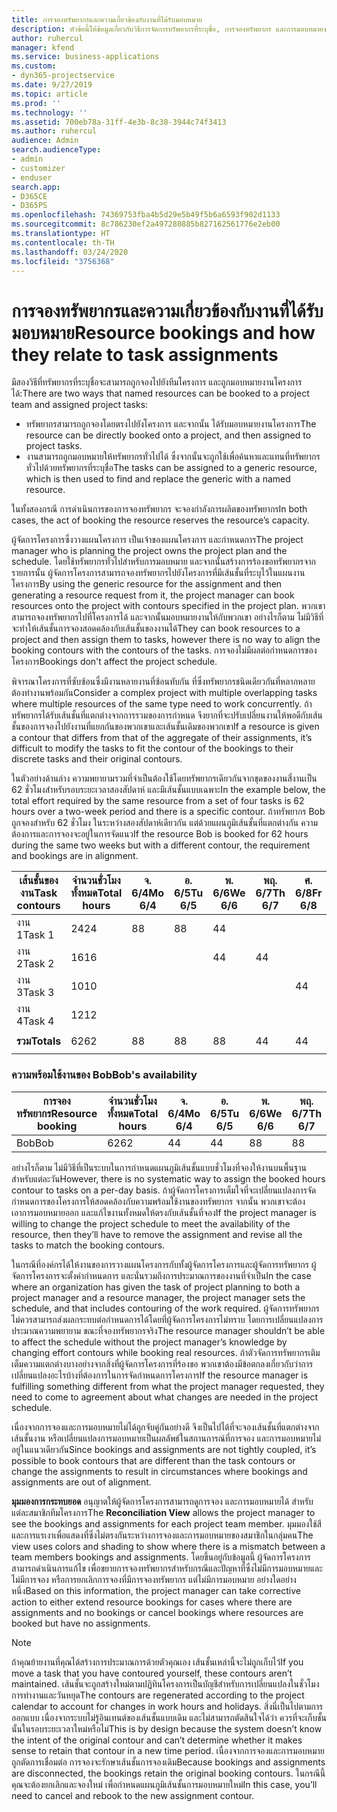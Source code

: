 ```yaml
---
title: การจองทรัพยากรและความเกี่ยวข้องกับงานที่ได้รับมอบหมาย
description: หัวข้อนี้ให้ข้อมูลเกี่ยวกับวิธีการจัดการทรัพยากรที่ระบุชื่อ, การจองทรัพยากร และการมอบหมายงาน และความเกี่ยวข้องกัน
author: ruhercul
manager: kfend
ms.service: business-applications
ms.custom:
- dyn365-projectservice
ms.date: 9/27/2019
ms.topic: article
ms.prod: ''
ms.technology: ''
ms.assetid: 700eb78a-31ff-4e3b-8c38-3944c74f3413
ms.author: ruhercul
audience: Admin
search.audienceType:
- admin
- customizer
- enduser
search.app:
- D365CE
- D365PS
ms.openlocfilehash: 74369753fba4b5d29e5b49f5b6a6593f902d1133
ms.sourcegitcommit: 8c786230ef2a497280885b827162561776e2eb00
ms.translationtype: HT
ms.contentlocale: th-TH
ms.lasthandoff: 03/24/2020
ms.locfileid: "3756368"
---
```

# <a name="resource-bookings-and-how-they-relate-to-task-assignments"></a><span data-ttu-id="22dc2-103">การจองทรัพยากรและความเกี่ยวข้องกับงานที่ได้รับมอบหมาย</span><span class="sxs-lookup"><span data-stu-id="22dc2-103">Resource bookings and how they relate to task assignments</span></span>


<span data-ttu-id="22dc2-104">มีสองวิธีที่ทรัพยากรที่ระบุชื่อจะสามารถถูกจองไปยังทีมโครงการ และถูกมอบหมายงานโครงการได้:</span><span class="sxs-lookup"><span data-stu-id="22dc2-104">There are two ways that named resources can be booked to a project team and assigned project tasks:</span></span>

- <span data-ttu-id="22dc2-105">ทรัพยากรสามารถถูกจองโดยตรงไปยังโครงการ และจากนั้น ได้รับมอบหมายงานโครงการ</span><span class="sxs-lookup"><span data-stu-id="22dc2-105">The resource can be directly booked onto a project, and then assigned to project tasks.</span></span>
- <span data-ttu-id="22dc2-106">งานสามารถถูกมอบหมายให้ทรัพยากรทั่วไปได้ ซึ่งจากนั้นจะถูกใช้เพื่อค้นหาและแทนที่ทรัพยากรทั่วไปด้วยทรัพยากรที่ระบุชื่อ</span><span class="sxs-lookup"><span data-stu-id="22dc2-106">The tasks can be assigned to a generic resource, which is then used to find and replace the generic with a named resource.</span></span> 

<span data-ttu-id="22dc2-107">ในทั้งสองกรณี การดำเนินการของการจองทรัพยากร จะจองกำลังการผลิตของทรัพยากร</span><span class="sxs-lookup"><span data-stu-id="22dc2-107">In both cases, the act of booking the resource reserves the resource’s capacity.</span></span>

<span data-ttu-id="22dc2-108">ผู้จัดการโครงการซึ่งวางแผนโครงการ เป็นเจ้าของแผนโครงการ และกำหนดการ</span><span class="sxs-lookup"><span data-stu-id="22dc2-108">The project manager who is planning the project owns the project plan and the schedule.</span></span> <span data-ttu-id="22dc2-109">โดยใช้ทรัพยากรทั่วไปสำหรับการมอบหมาย และจากนั้นสร้างการร้องขอทรัพยากรจากรายการนั้น ผู้จัดการโครงการสามารถจองทรัพยากรไปยังโครงการที่มีเส้นชั้นที่ระบุไว้ในแผนงานโครงการ</span><span class="sxs-lookup"><span data-stu-id="22dc2-109">By using the generic resource for the assignment and then generating a resource request from it, the project manager can book resources onto the project with contours specified in the project plan.</span></span> <span data-ttu-id="22dc2-110">พวกเขาสามารถจองทรัพยากรไปที่โครงการได้ และจากนั้นมอบหมายงานให้กับพวกเขา อย่างไรก็ตาม ไม่มีวิธีที่จะทำให้เส้นชั้นการจองสอดคล้องกับเส้นชั้นของงานได้</span><span class="sxs-lookup"><span data-stu-id="22dc2-110">They can book resources to a project and then assign them to tasks, however there is no way to align the booking contours with the contours of the tasks.</span></span> <span data-ttu-id="22dc2-111">การจองไม่มีผลต่อกำหนดการของโครงการ</span><span class="sxs-lookup"><span data-stu-id="22dc2-111">Bookings don't affect the project schedule.</span></span>

<span data-ttu-id="22dc2-112">พิจารณาโครงการที่ซับซ้อนซึ่งมีงานหลายงานที่ซ้อนทับกัน ที่ซึ่งทรัพยากรชนิดเดียวกันที่หลากหลายต้องทำงานพร้อมกัน</span><span class="sxs-lookup"><span data-stu-id="22dc2-112">Consider a complex project with multiple overlapping tasks where multiple resources of the same type need to work concurrently.</span></span> <span data-ttu-id="22dc2-113">ถ้าทรัพยากรได้รับเส้นชั้นที่แตกต่างจากการรวมของการกำหนด จึงยากที่จะปรับเปลี่ยนงานให้พอดีกับเส้นชั้นของการจองไปยังงานที่แยกกันของพวกเขาและเส้นชั้นเดิมของพวกเขา</span><span class="sxs-lookup"><span data-stu-id="22dc2-113">If a resource is given a contour that differs from that of the aggregate of their assignments, it’s difficult to modify the tasks to fit the contour of the bookings to their discrete tasks and their original contours.</span></span>

<span data-ttu-id="22dc2-114">ในตัวอย่างด้านล่าง ความพยายามรวมที่จำเป็นต้องใช้โดยทรัพยากรเดียวกันจากชุดของงานสี่งานเป็น 62 ชั่วโมงสำหรับรอบระยะเวลาสองสัปดาห์ และมีเส้นชั้นแบบเฉพาะ</span><span class="sxs-lookup"><span data-stu-id="22dc2-114">In the example below, the total effort required by the same resource from a set of four tasks is 62 hours over a two-week period and there is a specific contour.</span></span> <span data-ttu-id="22dc2-115">ถ้าทรัพยากร Bob ถูกจองสำหรับ 62 ชั่วโมง ในระหว่างสองสัปดาห์เดียวกัน แต่ด้วยแผนภูมิเส้นชั้นที่แตกต่างกัน ความต้องการและการจองจะอยู่ในการจัดแนว</span><span class="sxs-lookup"><span data-stu-id="22dc2-115">If the resource Bob is booked for 62 hours during the same two weeks but with a different contour, the requirement and bookings are in alignment.</span></span>

| <span data-ttu-id="22dc2-116">**เส้นชั้นของงาน**</span><span class="sxs-lookup"><span data-stu-id="22dc2-116">**Task contours**</span></span>    | <span data-ttu-id="22dc2-117">**จำนวนชั่วโมงทั้งหมด**</span><span class="sxs-lookup"><span data-stu-id="22dc2-117">**Total hours**</span></span> | <span data-ttu-id="22dc2-118">จ. 6/4</span><span class="sxs-lookup"><span data-stu-id="22dc2-118">Mo 6/4</span></span> | <span data-ttu-id="22dc2-119">อ. 6/5</span><span class="sxs-lookup"><span data-stu-id="22dc2-119">Tu 6/5</span></span> | <span data-ttu-id="22dc2-120">พ. 6/6</span><span class="sxs-lookup"><span data-stu-id="22dc2-120">We 6/6</span></span> | <span data-ttu-id="22dc2-121">พฤ. 6/7</span><span class="sxs-lookup"><span data-stu-id="22dc2-121">Th 6/7</span></span> | <span data-ttu-id="22dc2-122">ศ. 6/8</span><span class="sxs-lookup"><span data-stu-id="22dc2-122">Fr 6/8</span></span> | <span data-ttu-id="22dc2-123">ส. 6/9</span><span class="sxs-lookup"><span data-stu-id="22dc2-123">Sa 6/9</span></span> | <span data-ttu-id="22dc2-124">อา. 6/10</span><span class="sxs-lookup"><span data-stu-id="22dc2-124">Su 6/10</span></span> | <span data-ttu-id="22dc2-125">จ. 6/11</span><span class="sxs-lookup"><span data-stu-id="22dc2-125">Mo 6/11</span></span> | <span data-ttu-id="22dc2-126">อ. 6/12</span><span class="sxs-lookup"><span data-stu-id="22dc2-126">Tu 6/12</span></span> | <span data-ttu-id="22dc2-127">พ. 6/13</span><span class="sxs-lookup"><span data-stu-id="22dc2-127">We 6/13</span></span> | <span data-ttu-id="22dc2-128">พฤ. 6/14</span><span class="sxs-lookup"><span data-stu-id="22dc2-128">Th 6/14</span></span> | <span data-ttu-id="22dc2-129">ศ. 6/15</span><span class="sxs-lookup"><span data-stu-id="22dc2-129">Fr 6/15</span></span> |
|----------------------|-----------------|--------|--------|--------|--------|--------|--------|---------|---------|---------|---------|---------|---------|
| <span data-ttu-id="22dc2-130">งาน 1</span><span class="sxs-lookup"><span data-stu-id="22dc2-130">Task 1</span></span>               | <span data-ttu-id="22dc2-131">24</span><span class="sxs-lookup"><span data-stu-id="22dc2-131">24</span></span>              | <span data-ttu-id="22dc2-132">8</span><span class="sxs-lookup"><span data-stu-id="22dc2-132">8</span></span>      | <span data-ttu-id="22dc2-133">8</span><span class="sxs-lookup"><span data-stu-id="22dc2-133">8</span></span>      | <span data-ttu-id="22dc2-134">4</span><span class="sxs-lookup"><span data-stu-id="22dc2-134">4</span></span>      |        |        |        |         |         |         | <span data-ttu-id="22dc2-135">4</span><span class="sxs-lookup"><span data-stu-id="22dc2-135">4</span></span>       |         |         |
| <span data-ttu-id="22dc2-136">งาน 2</span><span class="sxs-lookup"><span data-stu-id="22dc2-136">Task 2</span></span>               | <span data-ttu-id="22dc2-137">16</span><span class="sxs-lookup"><span data-stu-id="22dc2-137">16</span></span>              |        |        | <span data-ttu-id="22dc2-138">4</span><span class="sxs-lookup"><span data-stu-id="22dc2-138">4</span></span>      | <span data-ttu-id="22dc2-139">4</span><span class="sxs-lookup"><span data-stu-id="22dc2-139">4</span></span>      |        |        |         | <span data-ttu-id="22dc2-140">8</span><span class="sxs-lookup"><span data-stu-id="22dc2-140">8</span></span>       |         |         |         |         |
| <span data-ttu-id="22dc2-141">งาน 3</span><span class="sxs-lookup"><span data-stu-id="22dc2-141">Task 3</span></span>               | <span data-ttu-id="22dc2-142">10</span><span class="sxs-lookup"><span data-stu-id="22dc2-142">10</span></span>              |        |        |        |        | <span data-ttu-id="22dc2-143">4</span><span class="sxs-lookup"><span data-stu-id="22dc2-143">4</span></span>      |        |         |         | <span data-ttu-id="22dc2-144">4</span><span class="sxs-lookup"><span data-stu-id="22dc2-144">4</span></span>       |         | <span data-ttu-id="22dc2-145">2</span><span class="sxs-lookup"><span data-stu-id="22dc2-145">2</span></span>       |         |
| <span data-ttu-id="22dc2-146">งาน 4</span><span class="sxs-lookup"><span data-stu-id="22dc2-146">Task 4</span></span>               | <span data-ttu-id="22dc2-147">12</span><span class="sxs-lookup"><span data-stu-id="22dc2-147">12</span></span>              |        |        |        |        |        |        |         |         |         | <span data-ttu-id="22dc2-148">4</span><span class="sxs-lookup"><span data-stu-id="22dc2-148">4</span></span>       |         | <span data-ttu-id="22dc2-149">8</span><span class="sxs-lookup"><span data-stu-id="22dc2-149">8</span></span>       |
|                      |                 |        |        |        |        |        |        |         |         |         |         |         |         |
| <span data-ttu-id="22dc2-150">**รวม**</span><span class="sxs-lookup"><span data-stu-id="22dc2-150">**Totals**</span></span>           | <span data-ttu-id="22dc2-151">62</span><span class="sxs-lookup"><span data-stu-id="22dc2-151">62</span></span>              | <span data-ttu-id="22dc2-152">8</span><span class="sxs-lookup"><span data-stu-id="22dc2-152">8</span></span>      | <span data-ttu-id="22dc2-153">8</span><span class="sxs-lookup"><span data-stu-id="22dc2-153">8</span></span>      | <span data-ttu-id="22dc2-154">8</span><span class="sxs-lookup"><span data-stu-id="22dc2-154">8</span></span>      | <span data-ttu-id="22dc2-155">4</span><span class="sxs-lookup"><span data-stu-id="22dc2-155">4</span></span>      | <span data-ttu-id="22dc2-156">4</span><span class="sxs-lookup"><span data-stu-id="22dc2-156">4</span></span>      |        |         | <span data-ttu-id="22dc2-157">8</span><span class="sxs-lookup"><span data-stu-id="22dc2-157">8</span></span>       | <span data-ttu-id="22dc2-158">4</span><span class="sxs-lookup"><span data-stu-id="22dc2-158">4</span></span>       | <span data-ttu-id="22dc2-159">8</span><span class="sxs-lookup"><span data-stu-id="22dc2-159">8</span></span>       | <span data-ttu-id="22dc2-160">2</span><span class="sxs-lookup"><span data-stu-id="22dc2-160">2</span></span>       | <span data-ttu-id="22dc2-161">8</span><span class="sxs-lookup"><span data-stu-id="22dc2-161">8</span></span>       |
|                      |                 |        |        |        |        |        |        |         |         |         |         |

### <a name="bobs-availability"></a><span data-ttu-id="22dc2-162">ความพร้อมใช้งานของ Bob</span><span class="sxs-lookup"><span data-stu-id="22dc2-162">Bob's availability</span></span>
| <span data-ttu-id="22dc2-163">**การจองทรัพยากร**</span><span class="sxs-lookup"><span data-stu-id="22dc2-163">**Resource   booking**</span></span> | <span data-ttu-id="22dc2-164">**จำนวนชั่วโมงทั้งหมด**</span><span class="sxs-lookup"><span data-stu-id="22dc2-164">**Total hours**</span></span> | <span data-ttu-id="22dc2-165">จ. 6/4</span><span class="sxs-lookup"><span data-stu-id="22dc2-165">Mo 6/4</span></span> | <span data-ttu-id="22dc2-166">อ. 6/5</span><span class="sxs-lookup"><span data-stu-id="22dc2-166">Tu 6/5</span></span> | <span data-ttu-id="22dc2-167">พ. 6/6</span><span class="sxs-lookup"><span data-stu-id="22dc2-167">We 6/6</span></span> | <span data-ttu-id="22dc2-168">พฤ. 6/7</span><span class="sxs-lookup"><span data-stu-id="22dc2-168">Th 6/7</span></span> | <span data-ttu-id="22dc2-169">ศ. 6/8</span><span class="sxs-lookup"><span data-stu-id="22dc2-169">Fr 6/8</span></span> | <span data-ttu-id="22dc2-170">ส. 6/9</span><span class="sxs-lookup"><span data-stu-id="22dc2-170">Sa 6/9</span></span> | <span data-ttu-id="22dc2-171">อา. 6/10</span><span class="sxs-lookup"><span data-stu-id="22dc2-171">Su 6/10</span></span> | <span data-ttu-id="22dc2-172">จ. 6/11</span><span class="sxs-lookup"><span data-stu-id="22dc2-172">Mo 6/11</span></span> | <span data-ttu-id="22dc2-173">อ. 6/12</span><span class="sxs-lookup"><span data-stu-id="22dc2-173">Tu 6/12</span></span> | <span data-ttu-id="22dc2-174">พ. 6/13</span><span class="sxs-lookup"><span data-stu-id="22dc2-174">We 6/13</span></span> | <span data-ttu-id="22dc2-175">พฤ. 6/14</span><span class="sxs-lookup"><span data-stu-id="22dc2-175">Th 6/14</span></span> | <span data-ttu-id="22dc2-176">ศ. 6/15</span><span class="sxs-lookup"><span data-stu-id="22dc2-176">Fr 6/15</span></span> |
|------------------------|-----------------|--------|--------|--------|--------|--------|--------|---------|---------|---------|---------|---------|---------|
| <span data-ttu-id="22dc2-177">Bob</span><span class="sxs-lookup"><span data-stu-id="22dc2-177">Bob</span></span>                    | <span data-ttu-id="22dc2-178">62</span><span class="sxs-lookup"><span data-stu-id="22dc2-178">62</span></span>              | <span data-ttu-id="22dc2-179">4</span><span class="sxs-lookup"><span data-stu-id="22dc2-179">4</span></span>      | <span data-ttu-id="22dc2-180">4</span><span class="sxs-lookup"><span data-stu-id="22dc2-180">4</span></span>      | <span data-ttu-id="22dc2-181">8</span><span class="sxs-lookup"><span data-stu-id="22dc2-181">8</span></span>      | <span data-ttu-id="22dc2-182">8</span><span class="sxs-lookup"><span data-stu-id="22dc2-182">8</span></span>      | <span data-ttu-id="22dc2-183">8</span><span class="sxs-lookup"><span data-stu-id="22dc2-183">8</span></span>      |        |         | <span data-ttu-id="22dc2-184">4</span><span class="sxs-lookup"><span data-stu-id="22dc2-184">4</span></span>       | <span data-ttu-id="22dc2-185">4</span><span class="sxs-lookup"><span data-stu-id="22dc2-185">4</span></span>       | <span data-ttu-id="22dc2-186">8</span><span class="sxs-lookup"><span data-stu-id="22dc2-186">8</span></span>       | <span data-ttu-id="22dc2-187">8</span><span class="sxs-lookup"><span data-stu-id="22dc2-187">8</span></span>       | <span data-ttu-id="22dc2-188">6</span><span class="sxs-lookup"><span data-stu-id="22dc2-188">6</span></span>       |

<span data-ttu-id="22dc2-189">อย่างไรก็ตาม ไม่มีวิธีที่เป็นระบบในการกำหนดแผนภูมิเส้นชั้นแบบชั่วโมงที่จองให้งานบนพื้นฐานสำหรับแต่ละวัน</span><span class="sxs-lookup"><span data-stu-id="22dc2-189">However, there is no systematic way to assign the booked hours contour to tasks on a per-day basis.</span></span> <span data-ttu-id="22dc2-190">ถ้าผู้จัดการโครงการเต็มใจที่จะเปลี่ยนแปลงการจัดกำหนดการของโครงการให้สอดคล้องกับความพร้อมใช้งานของทรัพยากร จากนั้น พวกเขาจะต้องเอาการมอบหมายออก และแก้ไขงานทั้งหมดให้ตรงกับเส้นชั้นที่จอง</span><span class="sxs-lookup"><span data-stu-id="22dc2-190">If the project manager is willing to change the project schedule to meet the availability of the resource, then they’ll have to remove the assignment and revise all the tasks to match the booking contours.</span></span>

<span data-ttu-id="22dc2-191">ในกรณีที่องค์กรได้ให้งานของการวางแผนโครงการกับทั้งผู้จัดการโครงการและผู้จัดการทรัพยากร ผู้จัดการโครงการจะตั้งค่ากำหนดการ และนั่นรวมถึงการประมาณการของงานที่จำเป็น</span><span class="sxs-lookup"><span data-stu-id="22dc2-191">In the case where an organization has given the task of project planning to both a project manager and a resource manager, the project manager sets the schedule, and that includes contouring of the work required.</span></span> <span data-ttu-id="22dc2-192">ผู้จัดการทรัพยากรไม่ควรสามารถส่งผลกระทบต่อกำหนดการได้โดยที่ผู้จัดการโครงการไม่ทราบ โดยการเปลี่ยนแปลงการประมาณความพยายาม ขณะที่จองทรัพยากรจริง</span><span class="sxs-lookup"><span data-stu-id="22dc2-192">The resource manager shouldn’t be able to affect the schedule without the project manager’s knowledge by changing effort contours while booking real resources.</span></span> <span data-ttu-id="22dc2-193">ถ้าตัวจัดการทรัพยากรเติมเต็มความแตกต่างบางอย่างจากสิ่งที่ผู้จัดการโครงการที่ร้องขอ พวกเขาต้องมีข้อตกลงเกี่ยวกับว่าการเปลี่ยนแปลงอะไรบ้างที่ต้องการในการจัดกำหนดการโครงการ</span><span class="sxs-lookup"><span data-stu-id="22dc2-193">If the resource manager is fulfilling something different from what the project manager requested, they need to come to agreement about what changes are needed in the project schedule.</span></span>

<span data-ttu-id="22dc2-194">เนื่องจากการจองและการมอบหมายไม่ได้ถูกจับคู่กันอย่างดี จึงเป็นไปได้ที่จะจองเส้นชั้นที่แตกต่างจากเส้นชั้นงาน หรือเปลี่ยนแปลงการมอบหมายเป็นผลลัพธ์ในสถานการณ์ที่การจอง และการมอบหมายไม่อยู่ในแนวเดียวกัน</span><span class="sxs-lookup"><span data-stu-id="22dc2-194">Since bookings and assignments are not tightly coupled, it’s possible to book contours that are different than the task contours or change the assignments to result in circumstances where bookings and assignments are out of alignment.</span></span>

<span data-ttu-id="22dc2-195">**มุมมองการกระทบยอด** อนุญาตให้ผู้จัดการโครงการสามารถดูการจอง และการมอบหมายได้ สำหรับแต่ละสมาชิกทีมโครงการ</span><span class="sxs-lookup"><span data-stu-id="22dc2-195">The **Reconciliation View** allows the project manager to see the bookings and assignments for each project team member.</span></span> <span data-ttu-id="22dc2-196">มุมมองใช้สีและการแรเงาเพื่อแสดงที่ซึ่งไม่ตรงกันระหว่างการจองและการมอบหมายของสมาชิกในกลุ่มคน</span><span class="sxs-lookup"><span data-stu-id="22dc2-196">The view uses colors and shading to show where there is a mismatch between a team members bookings and assignments.</span></span> <span data-ttu-id="22dc2-197">โดยขึ้นอยู่กับข้อมูลนี้ ผู้จัดการโครงการสามารถดำเนินการแก้ไข เพื่อขยายการจองทรัพยากรสำหรับกรณีและปัญหาที่ซึ่งไม่มีการมอบหมายและไม่มีการจอง หรือการยกเลิกการจองที่มีการจองทรัพยากร แต่ไม่มีการมอบหมาย อย่างใดอย่างหนึ่ง</span><span class="sxs-lookup"><span data-stu-id="22dc2-197">Based on this information, the project manager can take corrective action to either extend resource bookings for cases where there are assignments and no bookings or cancel bookings where resources are booked but have no assignments.</span></span>

> [!NOTE]
> <span data-ttu-id="22dc2-198">ถ้าคุณย้ายงานที่คุณได้สร้างการประมาณการด้วยตัวคุณเอง เส้นชั้นเหล่านี้จะไม่ถูกเก็บไว้</span><span class="sxs-lookup"><span data-stu-id="22dc2-198">If you move a task that you have contoured yourself, these contours aren’t maintained.</span></span> <span data-ttu-id="22dc2-199">เส้นชั้นจะถูกสร้างใหม่ตามปฏิทินโครงการเป็นบัญชีสำหรับการเปลี่ยนแปลงในชั่วโมงการทำงานและวันหยุด</span><span class="sxs-lookup"><span data-stu-id="22dc2-199">The contours are regenerated according to the project calendar to account for changes in work hours and holidays.</span></span> <span data-ttu-id="22dc2-200">สิ่งนี่เป็นไปตามการออกแบบ เนื่องจากระบบไม่รู้อินเทนต์ของเส้นชั้นแบบเดิม และไม่สามารถตัดสินใจได้ว่า ควรที่จะเก็บชั้นนั้นในรอบระยะเวลาใหม่หรือไม่</span><span class="sxs-lookup"><span data-stu-id="22dc2-200">This is by design because the system doesn’t know the intent of the original contour and can’t determine whether it makes sense to retain that contour in a new time period.</span></span> <span data-ttu-id="22dc2-201">เนื่องจากการจองและการมอบหมายถูกตัดการเชื่อมต่อ การจองจะรักษาเส้นชั้นการจองเดิม</span><span class="sxs-lookup"><span data-stu-id="22dc2-201">Because bookings and assignments are disconnected, the bookings retain the original booking contours.</span></span> <span data-ttu-id="22dc2-202">ในกรณีนี้ คุณจะต้องยกเลิกและจองใหม่ เพื่อกำหนดแผนภูมิเส้นชั้นการมอบหมายใหม่</span><span class="sxs-lookup"><span data-stu-id="22dc2-202">In this case, you’ll need to cancel and rebook to the new assignment contour.</span></span>

